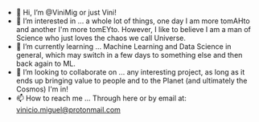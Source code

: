 - 👋 Hi, I’m @ViniMig or just Vini!
- 👀 I’m interested in ... a whole lot of things, one day I am more tomAHto and another I'm more tomEYto. However, I like to believe I am a man of Science who just loves the chaos we call Universe. 
- 🌱 I’m currently learning ... Machine Learning and Data Science in general, which may switch in a few days to something else and then back again to ML.
- 💞️ I’m looking to collaborate on ... any interesting project, as long as it ends up bringing value to people and to the Planet (and ultimately the Cosmos) I'm in!
- 📫 How to reach me ... Through here or by email at: vinicio.miguel@protonmail.com

<!---
ViniMig/ViniMig is a ✨ special ✨ repository because its `README.md` (this file) appears on your GitHub profile.
You can click the Preview link to take a look at your changes.
--->
